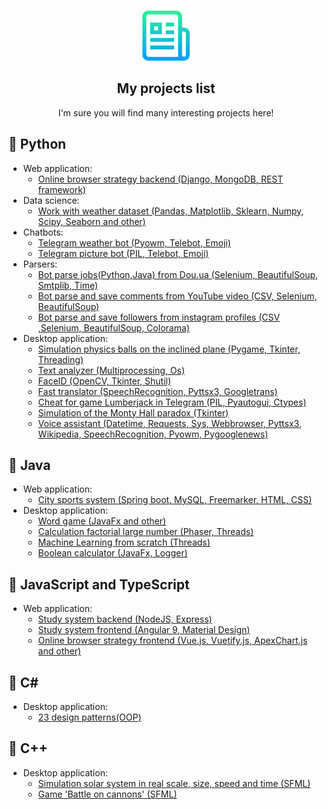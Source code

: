 <br />
<p align="center">
  <a href="https://github.com/Aarrtteemm123/PROJECTS-LIST">
    <img src="logo.png" alt="Logo" width="80" height="80">
  </a>

  <h2 align="center">My projects list</h2>

  <p align="center">
    I'm sure you will find many interesting projects here!
    <br />
  </p>
</p>
<h2>&#x1F537; Python</h2>

- Web application:
  - [Online browser strategy backend (Django, MongoDB, REST framework)](https://github.com/Aarrtteemm123/strategy-game-server)
- Data science:
  - [Work with weather dataset (Pandas, Matplotlib, Sklearn, Numpy, Scipy, Seaborn and other)](https://github.com/Aarrtteemm123/dataset-weather)
- Chatbots:
  - [Telegram weather bot (Pyowm, Telebot, Emoji)](https://github.com/Aarrtteemm123/TelegramBots)
  - [Telegram picture bot (PIL, Telebot, Emoji)](https://github.com/Aarrtteemm123/TelegramBots/tree/pictureBot)
- Parsers:
  - [Bot parse jobs(Python,Java) from Dou.ua (Selenium, BeautifulSoup, Smtplib, Time)](https://github.com/Aarrtteemm123/Parsers)
  - [Bot parse and save comments from YouTube video (CSV, Selenium, BeautifulSoup)](https://github.com/Aarrtteemm123/Parsers/tree/YT-com-parser)
  - [Bot parse and save followers from instagram profiles (CSV ,Selenium, BeautifulSoup, Colorama)](https://github.com/Aarrtteemm123/Parsers/tree/InstaSub)
- Desktop application:
  - [Simulation physics balls on the inclined plane (Pygame, Tkinter, Threading)](https://github.com/Aarrtteemm123/Balls)
  - [Text analyzer (Multiprocessing, Os)](https://github.com/Aarrtteemm123/text-analyzer)
  - [FaceID (OpenCV, Tkinter, Shutil)](https://github.com/Aarrtteemm123/FaceID)
  - [Fast translator (SpeechRecognition, Pyttsx3, Googletrans)](https://github.com/Aarrtteemm123/fast-translator)
  - [Cheat for game Lumberjack in Telegram (PIL, Pyautogui, Ctypes)](https://github.com/Aarrtteemm123/LumberjackBot)
  - [Simulation of the Monty Hall paradox (Tkinter)](https://github.com/Aarrtteemm123/Monty-Hall)
  - [Voice assistant (Datetime, Requests, Sys, Webbrowser, Pyttsx3, Wikipedia, SpeechRecognition, Pyowm, Pygooglenews)](https://github.com/illumlg/voice-assistant)

<h2>&#x1F537; Java</h2>

- Web application:
  - [City sports system (Spring boot, MySQL, Freemarker, HTML, CSS)](https://github.com/Aarrtteemm123/website-spring)
- Desktop application:
  - [Word game (JavaFx and other)](https://github.com/Aarrtteemm123/game-find-words)
  - [Calculation factorial large number (Phaser, Threads)](https://github.com/Aarrtteemm123/Factorial)
  - [Machine Learning from scratch (Threads)](https://github.com/Aarrtteemm123/ML)
  - [Boolean calculator (JavaFx, Logger)](https://github.com/Aarrtteemm123/boolean-calculator)
  
<h2>&#x1F537; JavaScript and TypeScript</h2>

- Web application:
  - [Study system backend (NodeJS, Express)](https://github.com/Aarrtteemm123/study-system-server)
  - [Study system frontend (Angular 9, Material Design)](https://github.com/Aarrtteemm123/study-system-client)
  - [Online browser strategy frontend (Vue.js, Vuetify.js, ApexChart.js and other)](https://github.com/Aarrtteemm123/strategy-game-client)
  
 <h2>&#x1F537; C#</h2>

- Desktop application:
  - [23 design patterns(OOP)](https://github.com/Aarrtteemm123/design-patterns)
  
<h2>&#x1F537; C++</h2>

- Desktop application:
  - [Simulation solar system in real scale, size, speed and time (SFML)](https://github.com/Aarrtteemm123/solar-system)
  - [Game 'Battle on cannons' (SFML)](https://github.com/Aarrtteemm123/game-battle-on-cannons)
